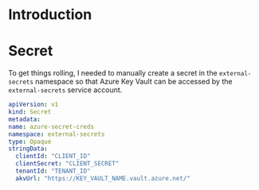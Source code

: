 # Introduction

# Secret

To get things rolling, I needed to manually create a secret in the `external-secrets` namespace so that Azure Key Vault can be accessed by the `external-secrets` service account.

```yaml
apiVersion: v1
kind: Secret
metadata:
name: azure-secret-creds
namespace: external-secrets
type: Opaque
stringData:
  clientId: "CLIENT_ID"
  clientSecret: "CLIENT_SECRET"
  tenantId: "TENANT_ID"
  akvUrl: "https://KEY_VAULT_NAME.vault.azure.net/"
```

